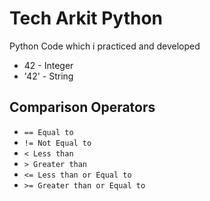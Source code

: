 # Tech Arkit Python
Python Code which i practiced and developed

- 42 - Integer
- '42' - String

## Comparison Operators
- `== Equal to`
- `!= Not Equal to`
- `< Less than`
- `> Greater than`
- `<= Less than or Equal to`
- `>= Greater than or Equal to`
